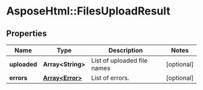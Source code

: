 # AsposeHtml::FilesUploadResult

## Properties
| Name         | Type                               | Description                 | Notes      |
|--------------|------------------------------------|-----------------------------|------------|
| **uploaded** | **Array&lt;String&gt;**            | List of uploaded file names | [optional] | 
| **errors**   | [**Array&lt;Error&gt;**](Error.md) | List of errors.             | [optional] |
